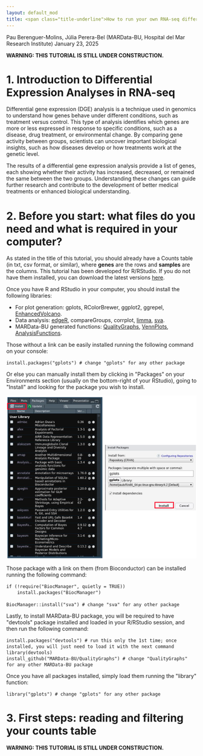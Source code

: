 ```yaml
---
layout: default_mod
title: <span class="title-underline">How to run your own RNA-seq differential expression analysis from a Counts table with R</span>
---
```


Pau Berenguer-Molins, Júlia Perera-Bel (MARData-BU, Hospital del Mar
Research Institute)
January 23, 2025

**WARNING: THIS TUTORIAL IS STILL UNDER CONSTRUCTION.**

# 1. Introduction to Differential Expression Analyses in RNA-seq

Differential gene expression (DGE) analysis is a technique used in genomics to understand how genes behave under different conditions, such as treatment versus control.
This type of analysis identifies which genes are more or less expressed in response to specific conditions, such as a disease, drug treatment, or environmental change. By comparing gene activity between groups, scientists can uncover important biological insights, such as how diseases develop or how treatments work at the genetic level.

The results of a differential gene expression analysis provide a list of genes, each showing whether their activity has increased, decreased, or remained the same between the two groups. Understanding these changes can guide further research and contribute to the development of better medical treatments or enhanced biological understanding.

# 2. Before you start: what files do you need and what is required in your computer?

As stated in the title of this tutorial, you should already have a Counts table (in txt, csv format, or similar), where **genes** are the rows and **samples** are the columns. This tutorial has been developed for R/RStudio. If you do not have them installed, you can download the latest versions [here](https://posit.co/download/rstudio-desktop/).

Once you have R and RStudio in your computer, you should install the following libraries:

-   For plot generation: gplots, RColorBrewer, ggplot2, ggrepel, [EnhancedVolcano](https://bioconductor.org/packages/release/bioc/html/EnhancedVolcano.html).
-   Data analysis: [edgeR](https://bioconductor.org/packages/release/bioc/html/edgeR.html), compareGroups, corrplot, [limma](https://bioconductor.org/packages/release/bioc/html/limma.html), [sva](https://www.bioconductor.org/packages/release/bioc/html/sva.html).
-   MARData-BU generated functions: [QualityGraphs](https://github.com/MARData-BU/QualityGraphs), [VennPlots](https://github.com/MARData-BU/VennPlots), [AnalysisFunctions](https://github.com/MARData-BU/AnalysisFunctions).

Those without a link can be easily installed running the following command on your console:

```
install.packages("gplots") # change "gplots" for any other package
```

Or else you can manually install them by clicking in "Packages" on your Environments section (usually on the bottom-right of your RStudio), going to "Install" and looking for the package you wish to install.

![package_install](https://github.com/MARData-BU/Tutorials/raw/main/Images/package_install.png)

Those package with a link on them (from Bioconductor) can be installed running the following command:

```
if (!require("BiocManager", quietly = TRUE))
    install.packages("BiocManager")

BiocManager::install("sva") # change "sva" for any other package
```

Lastly, to install MARData-BU package, you will be required to have "devtools" package installed and loaded in your R/RStudio session, and then run the following command:

```
install.packages("devtools") # run this only the 1st time; once installed, you will just need to load it with the next command
library(devtools)
install_github("MARData-BU/QualityGraphs") # change "QualityGraphs" for any other MARData-BU package
```

Once you have all packages installed, simply load them running the "library" function:

```
library("gplots") # change "gplots" for any other package
```

# 3. First steps: reading and filtering your counts table




**WARNING: THIS TUTORIAL IS STILL UNDER CONSTRUCTION.**
